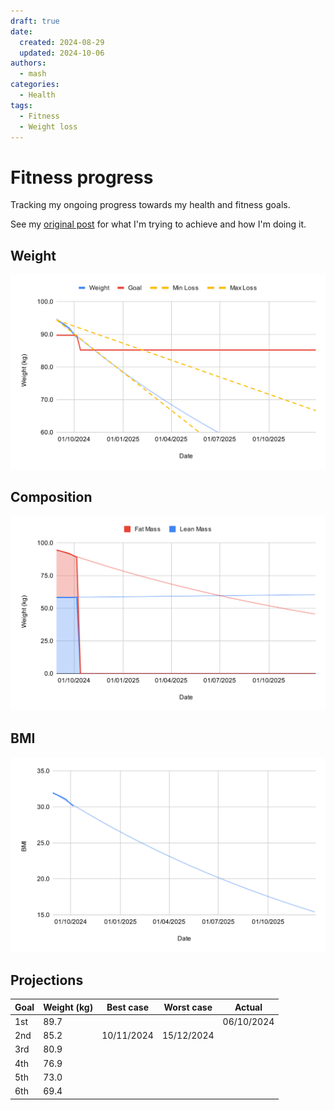 ```yaml
---
draft: true
date:
  created: 2024-08-29
  updated: 2024-10-06
authors:
  - mash
categories:
  - Health
tags:
  - Fitness
  - Weight loss
---
```


# Fitness progress

Tracking my ongoing progress towards my health and fitness goals.

<!-- more -->

See my [original post](fitness-journey.md) for what I'm trying to achieve and how I'm doing it.

## Weight

![Weight](../assets/images/weight.svg)

## Composition

![Composition](../assets/images/composition.svg)

## BMI

![BMI](../assets/images/bmi.svg)

## Projections

| Goal  | Weight (kg) | Best case  | Worst case | Actual |
|-------|-------------|------------|------------|--------|
| 1st   | 89.7        |  |  | 06/10/2024 |
| 2nd   | 85.2        | 10/11/2024 | 15/12/2024 | |
| 3rd   | 80.9        |  |  |
| 4th   | 76.9        |  |  |
| 5th   | 73.0        |  |  |
| 6th   | 69.4        |  |  |
